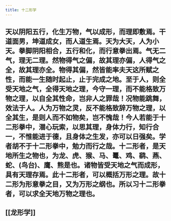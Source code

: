 ```yaml
---
title: 十二形学
---
```


## 天以阴阳五行，化生万物，气以成形，而理即敷焉。干道面男，坤道成女，而人道生焉。天为大天，人为小天。拳脚阴阳相合，五行和化，而行意拳出焉。气无二气，理无二理。然物得气之偏，故其理亦偏，人得气之全，故其理亦全。物得其偏，然皆能率夫天这所赋之性，而能一生随时起止，止于完成之地。至于人，则全受天地之气，全得天地之理，今守一理，而不能格致万物之理，以自全其性命，岂非人之罪哉！况物能跳舞，效法于人。人为万物之灵，反不能格致辞万物之理，以全其生，是则人而不如物矣，岂不愧哉！今人若能于十二形拳中，潜心玩索，以思其理，身体力行，知行合一，不惟能进于德，且身体之生发，亦可以日强矣。学者胡不于十二形拳中，勉力而行之哉。十二形者，是天地所生之物也，为龙、虎、猴、马、鼍、鸡、鹞、燕、蛇、(鸟台)、鹰、熊是也。诸物皆受天地之气而成形，具有天理存焉。此十二形者，可以概括万形之理。故十二形为形意拳之目，又为万形之纲也。所以习十二形拳者，可以求全天地万物之理也。

## [[龙形学]]
##
